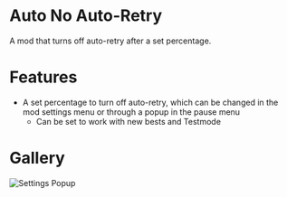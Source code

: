 # Auto No Auto-Retry
A mod that turns off auto-retry after a set percentage.

# Features
- A set percentage to turn off auto-retry, which can be changed in the mod settings menu or through a popup in the pause menu
  - Can be set to work with new bests and Testmode

# Gallery
![Settings Popup](hiimjustin000.auto_no_auto_retry/settings-popup.png?scale=0.9)